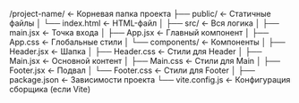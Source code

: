 /project-name/               ← Корневая папка проекта
├── public/                  ← Статичные файлы
│   └── index.html           ← HTML-файл
│
├── src/                     ← Вся логика
│   ├── main.jsx             ← Точка входа
│   ├── App.jsx              ← Главный компонент
│   ├── App.css              ← Глобальные стили
│   └── components/          ← Компоненты
│       ├── Header.jsx       ← Шапка
│       ├── Header.css       ← Стили для Header
│       ├── Main.jsx         ← Основной контент
│       ├── Main.css         ← Стили для Main
│       ├── Footer.jsx       ← Подвал
│       └── Footer.css       ← Стили для Footer
│
├── package.json             ← Зависимости проекта
└── vite.config.js           ← Конфигурация сборщика (если Vite)
